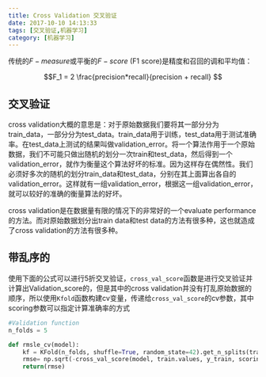 ```yaml
---
title: Cross Validation 交叉验证
date: 2017-10-10 14:13:33
tags: [交叉验证,机器学习]
category: [机器学习]
---
```


传统的$F-measure$或平衡的$F-score$ (F1 score)是精度和召回的调和平均值：

$$F_1 = 2 \frac{precision*recall}{precision + recall} $$ 

## 交叉验证

cross validation大概的意思是：对于原始数据我们要将其一部分分为train_data，一部分分为test_data。train_data用于训练，test_data用于测试准确率。在test_data上测试的结果叫做validation_error。将一个算法作用于一个原始数据，我们不可能只做出随机的划分一次train和test_data，然后得到一个validation_error，就作为衡量这个算法好坏的标准。因为这样存在偶然性。我们必须好多次的随机的划分train_data和test_data，分别在其上面算出各自的validation_error。这样就有一组validation_error，根据这一组validation_error，就可以较好的准确的衡量算法的好坏。

cross validation是在数据量有限的情况下的非常好的一个evaluate performance的方法。而对原始数据划分出train data和test data的方法有很多种，这也就造成了cross validation的方法有很多种。



## 带乱序的

使用下面的公式可以进行5折交叉验证，`cross_val_score`函数是进行交叉验证并计算出Validation_score的，但是其中的cross validation并没有打乱原始数据的顺序，所以使用`Kfold`函数构建cv变量，传递给`cross_val_score`的cv参数，其中scoring参数可以指定计算准确率的方式

```python
#Validation function
n_folds = 5

def rmsle_cv(model):
    kf = KFold(n_folds, shuffle=True, random_state=42).get_n_splits(train.values)
    rmse= np.sqrt(-cross_val_score(model, train.values, y_train, scoring="neg_mean_squared_error", cv = kf))
    return(rmse)
```



